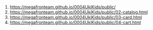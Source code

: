 1. <https://megafronteam.github.io/0004UkiKids/public/>
1. <https://megafronteam.github.io/0004UkiKids/public/02-catalog.html>
1. <https://megafronteam.github.io/0004UkiKids/public/03-card.html>
1. <https://megafronteam.github.io/0004UkiKids/public/04-cart.html>
